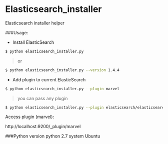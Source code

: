 # Elasticsearch_installer
Elasticsearch installer helper

###Usage:
- Install ElasticSearch
```sh
$ python elasticsearch_installer.py
```
> or

```sh
$ python elasticsearch_installer.py --version 1.4.4
```
- Add plugin to current ElasticSearch
```sh
$ python elasticsearch_installer.py --plugin marvel
```
> you can pass any plugin

```sh
$ python elasticsearch_installer.py --plugin elasticsearch/elasticsearch-river-rabbitmq/2.5.0
```
Access plugin (marvel):

http://localhost:9200/_plugin/marvel

###Python version
python 2.7
system Ubuntu
